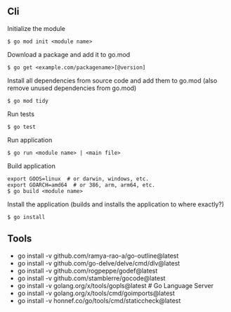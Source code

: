## Cli
Initialize the module
```console
$ go mod init <module name>
```

Download a package and add it to go.mod
```console
$ go get <example.com/packagename>[@version]
```

Install all dependencies from source code and add them to go.mod (also remove unused dependencies from go.mod)
```console
$ go mod tidy
```

Run tests
```console
$ go test
```

Run application
```console
$ go run <module name> | <main file>
```

Build application
```console
export GOOS=linux  # or darwin, windows, etc.
export GOARCH=amd64  # or 386, arm, arm64, etc.
$ go build <module name>
```

Install the application (builds and installs the application to where exactly?)
```console
$ go install
```


## Tools
- go install -v github.com/ramya-rao-a/go-outline@latest  
- go install -v github.com/go-delve/delve/cmd/dlv@latest
- go install -v github.com/rogpeppe/godef@latest
- go install -v github.com/stamblerre/gocode@latest
- go install -v golang.org/x/tools/gopls@latest  # Go Language Server
- go install -v golang.org/x/tools/cmd/goimports@latest
- go install -v honnef.co/go/tools/cmd/staticcheck@latest